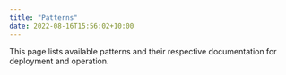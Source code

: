 ```yaml
---
title: "Patterns"
date: 2022-08-16T15:56:02+10:00
---
```


This page lists available patterns and their respective documentation for deployment and operation.
